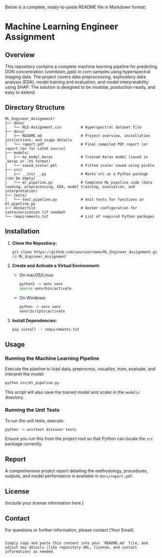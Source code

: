 Below is a complete, ready-to-paste README file in Markdown format:

# Machine Learning Engineer Assignment

## Overview
This repository contains a complete machine learning pipeline for predicting DON concentration (vomitoxin_ppb) in corn samples using hyperspectral imaging data. The project covers data preprocessing, exploratory data analysis (EDA), model training and evaluation, and model interpretability using SHAP. The solution is designed to be modular, production-ready, and easy to extend.

## Directory Structure
```
ML_Engineer_Assignment/
├── data/
│   └── MLE-Assignment.csv         # Hyperspectral dataset file
├── docs/
│   ├── README.md                  # Project overview, installation instructions, and usage details
│   └── report.pdf                 # Final compiled PDF report (or report.tex for LaTeX source)
├── models/
│   ├── my_model.keras             # Trained Keras model (saved in .keras or .h5 format)
│   └── saved_scaler.pkl           # Fitted scaler saved using pickle
├── src/
│   ├── __init__.py                # Marks src as a Python package (can be empty)
│   └── ml_pipeline.py             # Complete ML pipeline code (data loading, preprocessing, EDA, model training, evaluation, and interpretation)
├── tests/
│   └── test_pipeline.py           # Unit tests for functions in ml_pipeline.py
├── Dockerfile                     # Docker configuration for containerization (if needed)
└── requirements.txt               # List of required Python packages
```

## Installation
1. **Clone the Repository:**
   ```bash
   git clone https://github.com/yourusername/ML_Engineer_Assignment.git
   cd ML_Engineer_Assignment
   ```

2. **Create and Activate a Virtual Environment:**
   - On macOS/Linux:
     ```bash
     python3 -m venv venv
     source venv/bin/activate
     ```
   - On Windows:
     ```bash
     python -m venv venv
     venv\Scripts\activate
     ```

3. **Install Dependencies:**
   ```bash
   pip install -r requirements.txt
   ```

## Usage
### Running the Machine Learning Pipeline
Execute the pipeline to load data, preprocess, visualize, train, evaluate, and interpret the model:
```bash
python src/ml_pipeline.py
```
This script will also save the trained model and scaler in the `models/` directory.

### Running the Unit Tests
To run the unit tests, execute:
```bash
python -m unittest discover tests
```
Ensure you run this from the project root so that Python can locate the `src` package correctly.

## Report
A comprehensive project report detailing the methodology, procedures, outputs, and model performance is available in `docs/report.pdf`.

## License
[Include your license information here.]

## Contact
For questions or further information, please contact [Your Email].
```

Simply copy and paste this content into your `README.md` file, and adjust any details (like repository URL, license, and contact information) as needed.
